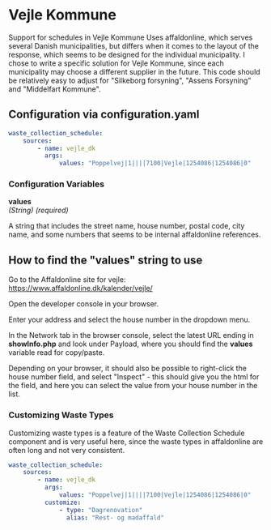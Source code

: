 # Vejle Kommune

Support for schedules in Vejle Kommune
Uses affaldonline, which serves several Danish municipalities, but differs when it comes to the layout of the response, which seems to be designed for the individual municipality.
I chose to write a specific solution for Vejle Kommune, since each municipality may choose a different supplier in the future.
This code should be relatively easy to adjust for "Silkeborg forsyning", "Assens Forsyning" and "Middelfart Kommune".

## Configuration via configuration.yaml

```yaml
waste_collection_schedule:
    sources:
        - name: vejle_dk
          args:
              values: "Poppelvej|1||||7100|Vejle|1254086|1254086|0"
```

### Configuration Variables

**values**  
_(String) (required)_

A string that includes the street name, house number, postal code, city name, and some numbers that seems to be internal affaldonline references. 

## How to find the "values" string to use

Go to the Affaldonline site for vejle: https://www.affaldonline.dk/kalender/vejle/

Open the developer console in your browser.

Enter your address and select the house number in the dropdown menu.

In the Network tab in the browser console, select the latest URL ending in **showInfo.php** and look under Payload, where you should find the **values** variable read for copy/paste.

Depending on your browser, it should also be possible to right-click the house number field, and select "Inspect" - this should give you the html for the field, and here you can select the value from your house number in the list.

### Customizing Waste Types

Customizing waste types is a feature of the Waste Collection Schedule component and is very useful here, since the waste types in affaldonline are often long and not very consistent.

```yaml
waste_collection_schedule:
    sources:
        - name: vejle_dk
          args:
              values: "Poppelvej|1||||7100|Vejle|1254086|1254086|0"
          customize:
              - type: "Dagrenovation"
                alias: "Rest- og madaffald"
```
